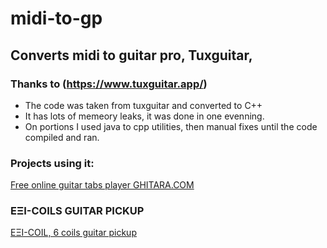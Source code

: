 # midi-to-gp
## Converts midi to guitar pro, Tuxguitar, 
### Thanks to (https://www.tuxguitar.app/)

* The code was taken from tuxguitar and converted to C++
* It has lots of memeory leaks, it was done in one evenning.
* On portions I used java to cpp utilities, then manual fixes until the code compiled and ran.

### Projects using it:
[Free online guitar tabs player GHITARA.COM ](https://ghitara.com)


### ΕΞΙ-COILS GUITAR PICKUP
[ΕΞΙ-COIL, 6 coils guitar pickup](https://exicoil.from-ca.com/)
